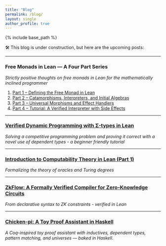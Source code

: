 ```yaml
---
title: "Blog"
permalink: /blog/
layout: single
author_profile: true
---
```


{% include base_path %}

🛠️ This blog is under construction, but here are the upcoming posts:

---

### Free Monads in Lean — A Four Part Series
*Strictly positive thoughts on free monads in Lean for the mathematically inclined programmer*

1. [Part&nbsp;1 – Defining the Free Monad in Lean](/blog/freer-monad/part-1/)
2. [Part&nbsp;2 – Catamorphisms, Interpreters, and Initial Algebras](/blog/freer-monad/part2/)
3. [Part&nbsp;3 – Universal Morphisms and Effect Handlers](/blog/freer-monad/part3/)
4. [Part&nbsp;4 – Tutorial: A Verified Interpreter with Side Effects](/blog/freer-monad/part4/)

---

### [Verified Dynamic Programming with Σ-types in Lean](/blog/verified-dp/)
*Solving a competitive programming problem and proving it correct with a novel use of dependent types - a beginner friendly tutorial*

---

### [Introduction to Computability Theory in Lean (Part 1)](/blog/computability-lean-part-1/)
*Formalizing the theory of oracles and Turing degrees*

---

### [ZkFlow: A Formally Verified Compiler for Zero-Knowledge Circuits](/blog/zkflow/)
*From declarative syntax to ZK constraints - verified in Lean*

---

### [Chicken-pi: A Toy Proof Assistant in Haskell](/blog/chicken-pi/)
*A Coq-inspired toy proof assistant with inductives, dependent types, pattern matching, and universes — baked in Haskell.*
